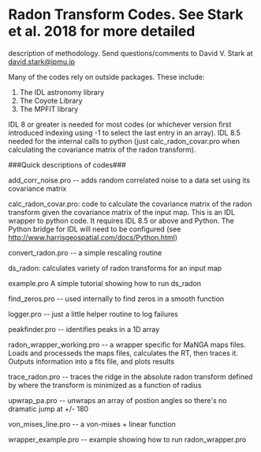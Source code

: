 # Radon Transform Codes. See Stark et al. 2018 for more detailed
  description of methodology. Send questions/comments to David
  V. Stark at david.stark@ipmu.jp

Many of the codes rely on outside packages.  These include:
1) The IDL astronomy library
2) The Coyote Library
3) The MPFIT library

IDL 8 or greater is needed for most codes (or whichever version first
introduced indexing using -1 to select the last entry in an array).
IDL 8.5 needed for the internal calls to python (just
calc_radon_covar.pro when calculating the covariance matrix of the
radon transform).

###Quick descriptions of codes###

add_corr_noise.pro -- adds random correlated noise to a data set using
its covariance matrix

calc_radon_covar.pro: code to calculate the covariance matrix of the
radon transform given the covariance matrix of the input map.  This is
an IDL wrapper to python code. It requires IDL 8.5 or above and
Python. The Python bridge for IDL will need to be configured (see
http://www.harrisgeospatial.com/docs/Python.html)

convert_radon.pro -- a simple rescaling routine

ds_radon: calculates variety of radon transforms for an input map

example.pro A simple tutorial showing how to run ds_radon

find_zeros.pro -- used internally to find zeros in a smooth function

logger.pro -- just a little helper routine to log failures

peakfinder.pro -- identifies peaks in a 1D array

radon_wrapper_working.pro -- a wrapper specific for MaNGA maps
files. Loads and processeds the maps files, calculates the RT, then
traces it. Outputs information into a fits file, and plots results

trace_radon.pro -- traces the ridge in the absolute radon transform
defined by where the transform is minimized as a function of radius

upwrap_pa.pro -- unwraps an array of postion angles so there's no
dramatic jump at +/- 180

von_mises_line.pro -- a von-mises + linear function

wrapper_example.pro -- example showing how to run radon_wrapper.pro